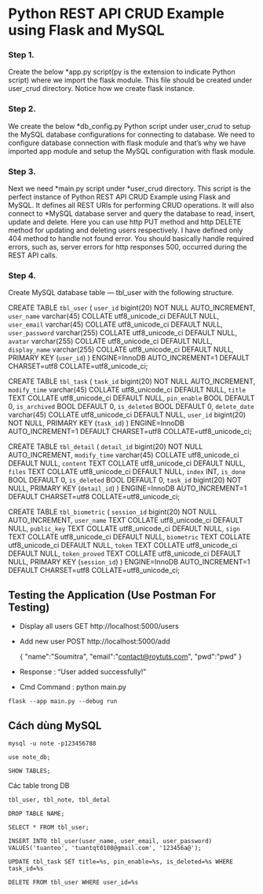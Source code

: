 # Python REST API CRUD Example using Flask and MySQL

### Step 1. 
Create the below *app.py script(py is the extension to indicate Python script) where we import the flask module. This file should be created under user_crud directory. Notice how we create flask instance. 

### Step 2. 
We create the below *db_config.py Python script under user_crud to setup the MySQL database configurations for connecting to database. We need to configure database connection with flask module and that’s why we have imported app module and setup the MySQL configuration with flask module.

### Step 3. 
Next we need *main.py script under *user_crud directory. This script is the perfect instance of Python REST API CRUD Example using Flask and MySQL. It defines all REST URIs for performing CRUD operations. It will also connect to *MySQL database server and query the database to read, insert, update and delete.
Here you can use http PUT method and http DELETE method for updating and deleting users respectively. I have defined only 404 method to handle not found error. You should basically handle required errors, such as, server errors for http responses 500, occurred during the REST API calls.

### Step 4. 
Create MySQL database table — tbl_user with the following structure.

  CREATE TABLE `tbl_user` (
  `user_id` bigint(20) NOT NULL AUTO_INCREMENT,
  `user_name` varchar(45) COLLATE utf8_unicode_ci DEFAULT NULL,
  `user_email` varchar(45) COLLATE utf8_unicode_ci DEFAULT NULL,
  `user_password` varchar(255) COLLATE utf8_unicode_ci DEFAULT NULL,
  `avatar` varchar(255) COLLATE utf8_unicode_ci DEFAULT NULL,
  `display_name` varchar(255) COLLATE utf8_unicode_ci DEFAULT NULL,
  PRIMARY KEY (`user_id`)
  ) ENGINE=InnoDB AUTO_INCREMENT=1 DEFAULT CHARSET=utf8 COLLATE=utf8_unicode_ci;

CREATE TABLE `tbl_task` (
  `task_id` bigint(20) NOT NULL AUTO_INCREMENT,
  `modify_time` varchar(45) COLLATE utf8_unicode_ci DEFAULT NULL,
  `title` TEXT COLLATE utf8_unicode_ci DEFAULT NULL,
  `pin_enable` BOOL DEFAULT 0,
  `is_archived` BOOL DEFAULT 0,
  `is_deleted` BOOL DEFAULT 0,
  `delete_date` varchar(45) COLLATE utf8_unicode_ci DEFAULT NULL,
  `user_id` bigint(20) NOT NULL,
  PRIMARY KEY (`task_id`)
  ) ENGINE=InnoDB AUTO_INCREMENT=1 DEFAULT CHARSET=utf8 COLLATE=utf8_unicode_ci;

CREATE TABLE `tbl_detail` (
  `detail_id` bigint(20) NOT NULL AUTO_INCREMENT,
  `modify_time` varchar(45) COLLATE utf8_unicode_ci DEFAULT NULL,
  `content` TEXT COLLATE utf8_unicode_ci DEFAULT NULL,
  `files` TEXT COLLATE utf8_unicode_ci DEFAULT NULL,
  `index` INT,
  `is_done` BOOL DEFAULT 0,
  `is_deleted` BOOL DEFAULT 0,
  `task_id` bigint(20) NOT NULL,
  PRIMARY KEY (`detail_id`)
  ) ENGINE=InnoDB AUTO_INCREMENT=1 DEFAULT CHARSET=utf8 COLLATE=utf8_unicode_ci;

CREATE TABLE `tbl_biometric` (
  `session_id` bigint(20) NOT NULL AUTO_INCREMENT,
  `user_name` TEXT COLLATE utf8_unicode_ci DEFAULT NULL,
  `public_key` TEXT COLLATE utf8_unicode_ci DEFAULT NULL,
  `sign` TEXT COLLATE utf8_unicode_ci DEFAULT NULL,
  `biometric` TEXT COLLATE utf8_unicode_ci DEFAULT NULL,
  `token` TEXT COLLATE utf8_unicode_ci DEFAULT NULL,
  `token_proved` TEXT COLLATE utf8_unicode_ci DEFAULT NULL,
  PRIMARY KEY (`session_id`)
  ) ENGINE=InnoDB AUTO_INCREMENT=1 DEFAULT CHARSET=utf8 COLLATE=utf8_unicode_ci;
  

## Testing the Application (Use Postman For Testing)
* Display all users
  GET http://localhost:5000/users
* Add new user
  POST http://localhost:5000/add
  
  {
	"name":"Soumitra",
	"email":"contact@roytuts.com",
	"pwd":"pwd"
  }
  
 * Response : “User added successfully!”
 * Cmd Command : python main.py

````angular2html
flask --app main.py --debug run
````

## Cách dùng MySQL
````
mysql -u note -p123456788
````
````angular2html
use note_db;
````
````angular2html
SHOW TABLES;
````
Các table trong DB
````angular2html
tbl_user, tbl_note, tbl_detal
````
````
DROP TABLE NAME;
````
````angular2html
SELECT * FROM tbl_user;
````
````angular2html
INSERT INTO tbl_user(user_name, user_email, user_password) VALUES('tuanteo', 'tuantqt0108@gmail.com', '123456a@');
````
````angular2html
UPDATE tbl_task SET title=%s, pin_enable=%s, is_deleted=%s WHERE task_id=%s
````
````angular2html
DELETE FROM tbl_user WHERE user_id=%s
````